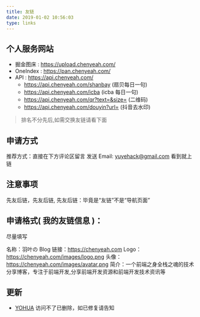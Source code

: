 ```yaml
---
title: 友链
date: 2019-01-02 10:56:03
type: links
---
```


## 个人服务网站

- 掘金图床 : https://upload.chenyeah.com/
- OneIndex : https://pan.chenyeah.com/
- API : https://api.chenyeah.com/
  - https://api.chenyeah.com/shanbay (扇贝每日一句)
  - https://api.chenyeah.com/icba (icba 每日一句)
  - https://api.chenyeah.com/qr?text=&size= (二维码)
  - https://api.chenyeah.com/douyin?url= (抖音去水印)

> 排名不分先后,如需交换友链请看下面

## 申请方式

推荐方式：直接在下方评论区留言
发送 Email: yuyehack@gmail.com
看到就上链

## 注意事项

先友后链，先友后链, 先友后链：毕竟是“友链”不是“导航页面”

## 申请格式( 我的友链信息 )：

尽量填写

名称：羽叶の Blog
链接：https://chenyeah.com
Logo：https://chenyeah.com/images/logo.png
头像： https://chenyeah.com/images/avatar.png
简介：一个前端之身全栈之魂的技术分享博客，专注于前端开发,分享前端开发资源和前端开发技术资讯等

## 更新

- [YOHUA](https://yohua.ml) 访问不了已删除，如已修复请告知
